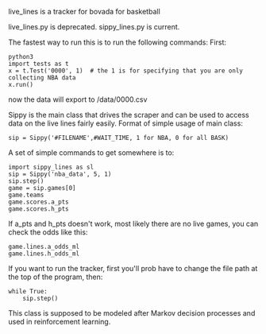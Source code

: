 live_lines is a tracker for bovada for basketball

live_lines.py is deprecated.
sippy_lines.py is current.

The fastest way to run this is to run the following commands:
First: 
    
    python3
    import tests as t
    x = t.Test('0000', 1)  # the 1 is for specifying that you are only collecting NBA data
    x.run()

now the data will export to /data/0000.csv



Sippy is the main class that drives the scraper and can be used to access data on the live lines fairly easily. 
Format of simple usage of main class:

    sip = Sippy('#FILENAME',#WAIT_TIME, 1 for NBA, 0 for all BASK)

A set of simple commands to get somewhere is to:

    import sippy_lines as sl
    sip = Sippy('nba_data', 5, 1)
    sip.step()
    game = sip.games[0]
    game.teams
    game.scores.a_pts
    game.scores.h_pts

If a_pts and h_pts doesn't work, most likely there are no live games, you can check the odds like this:
    
    game.lines.a_odds_ml
    game.lines.h_odds_ml


If you want to run the tracker, first you'll prob have to change the file path at the top of the program, then:
    
    while True:
        sip.step()
   
This class is supposed to be modeled after Markov decision processes and used in reinforcement learning.
    

